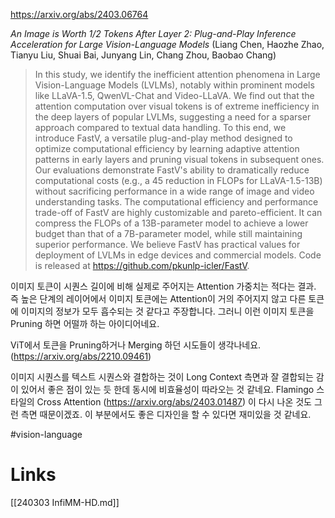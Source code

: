 https://arxiv.org/abs/2403.06764

*An Image is Worth 1/2 Tokens After Layer 2: Plug-and-Play Inference Acceleration for Large Vision-Language Models* (Liang Chen, Haozhe Zhao, Tianyu Liu, Shuai Bai, Junyang Lin, Chang Zhou, Baobao Chang)

> In this study, we identify the inefficient attention phenomena in Large Vision-Language Models (LVLMs), notably within prominent models like LLaVA-1.5, QwenVL-Chat and Video-LLaVA. We find out that the attention computation over visual tokens is of extreme inefficiency in the deep layers of popular LVLMs, suggesting a need for a sparser approach compared to textual data handling. To this end, we introduce FastV, a versatile plug-and-play method designed to optimize computational efficiency by learning adaptive attention patterns in early layers and pruning visual tokens in subsequent ones. Our evaluations demonstrate FastV's ability to dramatically reduce computational costs (e.g., a 45 reduction in FLOPs for LLaVA-1.5-13B) without sacrificing performance in a wide range of image and video understanding tasks. The computational efficiency and performance trade-off of FastV are highly customizable and pareto-efficient. It can compress the FLOPs of a 13B-parameter model to achieve a lower budget than that of a 7B-parameter model, while still maintaining superior performance. We believe FastV has practical values for deployment of LVLMs in edge devices and commercial models. Code is released at https://github.com/pkunlp-icler/FastV.

이미지 토큰이 시퀀스 길이에 비해 실제로 주어지는 Attention 가중치는 적다는 결과. 즉 높은 단계의 레이어에서 이미지 토큰에는 Attention이 거의 주어지지 않고 다른 토큰에 이미지의 정보가 모두 흡수되는 것 같다고 주장합니다. 그러니 이런 이미지 토큰을 Pruning 하면 어떨까 하는 아이디어네요.

ViT에서 토큰을 Pruning하거나 Merging 하던 시도들이 생각나네요. (https://arxiv.org/abs/2210.09461)

이미지 시퀀스를 텍스트 시퀀스와 결합하는 것이 Long Context 측면과 잘 결합되는 감이 있어서 좋은 점이 있는 듯 한데 동시에 비효율성이 따라오는 것 같네요. Flamingo 스타일의 Cross Attention (https://arxiv.org/abs/2403.01487) 이 다시 나온 것도 그런 측면 때문이겠죠. 이 부분에서도 좋은 디자인을 할 수 있다면 재미있을 것 같네요.

#vision-language

# Links

[[240303 InfiMM-HD.md]]
